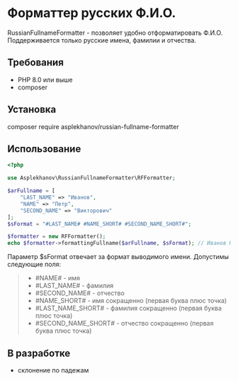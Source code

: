 # Форматтер русских Ф.И.О.

RussianFullnameFormatter - позволяет удобно отформатировать Ф.И.О. Поддерживается только русские имена, фамилии и отчества.

## Требования

- PHP 8.0 или выше
- composer

## Установка

composer require asplekhanov/russian-fullname-formatter

## Использование
```php
<?php  

use Asplekhanov\RussianFullnameFormatter\RFFormatter;

$arFullname = [
    "LAST_NAME" => "Иванов",
    "NAME" => "Петр",
    "SECOND_NAME" => "Викторович"
];
$sFormat = "#LAST_NAME# #NAME_SHORT# #SECOND_NAME_SHORT#";

$formatter = new RFFormatter();  
echo $formatter->formattingFullname($arFullname, $sFormat); // Иванов П. В.
```

Параметр $sFormat отвечает за формат выводимого имени. Допустимы следующие поля:

> - #NAME# - имя
> - #LAST_NAME# - фамилия
> - #SECOND_NAME# - отчество
> - #NAME_SHORT# - имя сокращенно (первая буква плюс точка)
> - #LAST_NAME_SHORT# - фамилия сокращенно (первая буква плюс точка)
> - #SECOND_NAME_SHORT# - отчество сокращенно (первая буква плюс точка)

## В разработке
 - склонение по падежам